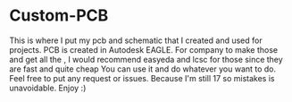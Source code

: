 # Custom-PCB
This is where I put my pcb and schematic that I created and used for projects.
PCB is created in Autodesk EAGLE.
For company to make those and get all the , I would recommend easyeda and lcsc for those since they are fast and quite cheap
You can use it and do whatever you want to do.
Feel free to put any request or issues. Because I'm still 17 so mistakes is unavoidable.
Enjoy :)
